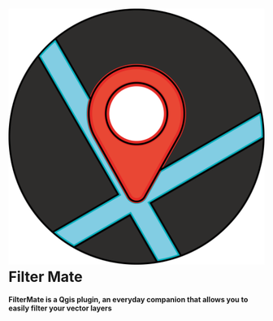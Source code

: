 # ![alt title logo](https://github.com/sducournau/filter_mate/blob/main/images/logo.png?raw=true) Filter Mate

**FilterMate is a Qgis plugin, an everyday companion that allows you to easily filter your vector layers**